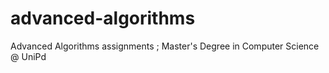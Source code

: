 # advanced-algorithms
Advanced Algorithms assignments ; Master's Degree in Computer Science @ UniPd

